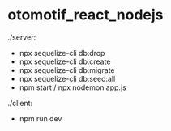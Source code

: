# otomotif_react_nodejs

./server:
- npx sequelize-cli db:drop
- npx sequelize-cli db:create
- npx sequelize-cli db:migrate
- npx sequelize-cli db:seed:all
- npm start / npx nodemon app.js

./client:
- npm run dev